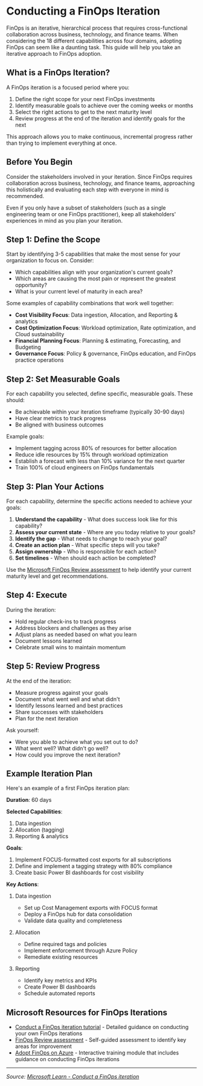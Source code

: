 # Conducting a FinOps Iteration

FinOps is an iterative, hierarchical process that requires cross-functional collaboration across business, technology, and finance teams. When considering the 18 different capabilities across four domains, adopting FinOps can seem like a daunting task. This guide will help you take an iterative approach to FinOps adoption.

## What is a FinOps Iteration?

A FinOps iteration is a focused period where you:
1. Define the right scope for your next FinOps investments
2. Identify measurable goals to achieve over the coming weeks or months
3. Select the right actions to get to the next maturity level
4. Review progress at the end of the iteration and identify goals for the next

This approach allows you to make continuous, incremental progress rather than trying to implement everything at once.

## Before You Begin

Consider the stakeholders involved in your iteration. Since FinOps requires collaboration across business, technology, and finance teams, approaching this holistically and evaluating each step with everyone in mind is recommended. 

Even if you only have a subset of stakeholders (such as a single engineering team or one FinOps practitioner), keep all stakeholders' experiences in mind as you plan your iteration.

## Step 1: Define the Scope

Start by identifying 3-5 capabilities that make the most sense for your organization to focus on. Consider:

- Which capabilities align with your organization's current goals?
- Which areas are causing the most pain or represent the greatest opportunity?
- What is your current level of maturity in each area?

Some examples of capability combinations that work well together:
- **Cost Visibility Focus**: Data ingestion, Allocation, and Reporting & analytics
- **Cost Optimization Focus**: Workload optimization, Rate optimization, and Cloud sustainability
- **Financial Planning Focus**: Planning & estimating, Forecasting, and Budgeting
- **Governance Focus**: Policy & governance, FinOps education, and FinOps practice operations

## Step 2: Set Measurable Goals

For each capability you selected, define specific, measurable goals. These should:
- Be achievable within your iteration timeframe (typically 30-90 days)
- Have clear metrics to track progress
- Be aligned with business outcomes

Example goals:
- Implement tagging across 80% of resources for better allocation
- Reduce idle resources by 15% through workload optimization
- Establish a forecast with less than 10% variance for the next quarter
- Train 100% of cloud engineers on FinOps fundamentals

## Step 3: Plan Your Actions

For each capability, determine the specific actions needed to achieve your goals:

1. **Understand the capability** - What does success look like for this capability?
2. **Assess your current state** - Where are you today relative to your goals?
3. **Identify the gap** - What needs to change to reach your goal?
4. **Create an action plan** - What specific steps will you take?
5. **Assign ownership** - Who is responsible for each action?
6. **Set timelines** - When should each action be completed?

Use the [Microsoft FinOps Review assessment](https://learn.microsoft.com/en-us/assessments/ad1c0f6b-396b-44a4-924b-7a4c778a13d3) to help identify your current maturity level and get recommendations.

## Step 4: Execute

During the iteration:
- Hold regular check-ins to track progress
- Address blockers and challenges as they arise
- Adjust plans as needed based on what you learn
- Document lessons learned
- Celebrate small wins to maintain momentum

## Step 5: Review Progress

At the end of the iteration:
- Measure progress against your goals
- Document what went well and what didn't
- Identify lessons learned and best practices
- Share successes with stakeholders
- Plan for the next iteration

Ask yourself:
- Were you able to achieve what you set out to do?
- What went well? What didn't go well?
- How could you improve the next iteration?

## Example Iteration Plan

Here's an example of a first FinOps iteration plan:

**Duration**: 60 days

**Selected Capabilities**:
1. Data ingestion
2. Allocation (tagging)
3. Reporting & analytics

**Goals**:
1. Implement FOCUS-formatted cost exports for all subscriptions
2. Define and implement a tagging strategy with 80% compliance
3. Create basic Power BI dashboards for cost visibility

**Key Actions**:
1. Data ingestion
   - Set up Cost Management exports with FOCUS format
   - Deploy a FinOps hub for data consolidation
   - Validate data quality and completeness

2. Allocation
   - Define required tags and policies
   - Implement enforcement through Azure Policy
   - Remediate existing resources

3. Reporting
   - Identify key metrics and KPIs
   - Create Power BI dashboards
   - Schedule automated reports

## Microsoft Resources for FinOps Iterations

- [Conduct a FinOps iteration tutorial](https://learn.microsoft.com/en-us/cloud-computing/finops/conduct-iteration) - Detailed guidance on conducting your own FinOps iterations
- [FinOps Review assessment](https://learn.microsoft.com/en-us/assessments/ad1c0f6b-396b-44a4-924b-7a4c778a13d3) - Self-guided assessment to identify key areas for improvement
- [Adopt FinOps on Azure](https://learn.microsoft.com/en-us/training/modules/adopt-finops-on-azure) - Interactive training module that includes guidance on conducting FinOps iterations

---

_Source: [Microsoft Learn - Conduct a FinOps iteration](https://learn.microsoft.com/en-us/cloud-computing/finops/conduct-iteration)_
